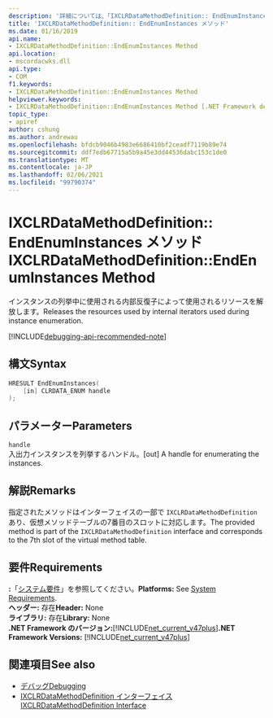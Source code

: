 ```yaml
---
description: '詳細については、「IXCLRDataMethodDefinition:: EndEnumInstances メソッド」を参照してください。'
title: 'IXCLRDataMethodDefinition:: EndEnumInstances メソッド'
ms.date: 01/16/2019
api.name:
- IXCLRDataMethodDefinition::EndEnumInstances Method
api.location:
- mscordacwks.dll
api.type:
- COM
f1.keywords:
- IXCLRDataMethodDefinition::EndEnumInstances Method
helpviewer.keywords:
- IXCLRDataMethodDefinition::EndEnumInstances Method [.NET Framework debugging]
topic_type:
- apiref
author: cshung
ms.author: andrewau
ms.openlocfilehash: bfdcb9046b4983e6686410bf2ceadf7119b89e74
ms.sourcegitcommit: ddf7edb67715a5b9a45e3dd44536dabc153c1de0
ms.translationtype: MT
ms.contentlocale: ja-JP
ms.lasthandoff: 02/06/2021
ms.locfileid: "99790374"
---
```

# <a name="ixclrdatamethoddefinitionendenuminstances-method"></a><span data-ttu-id="a5434-103">IXCLRDataMethodDefinition:: EndEnumInstances メソッド</span><span class="sxs-lookup"><span data-stu-id="a5434-103">IXCLRDataMethodDefinition::EndEnumInstances Method</span></span>

<span data-ttu-id="a5434-104">インスタンスの列挙中に使用される内部反復子によって使用されるリソースを解放します。</span><span class="sxs-lookup"><span data-stu-id="a5434-104">Releases the resources used by internal iterators used during instance enumeration.</span></span>

[!INCLUDE[debugging-api-recommended-note](../../../../includes/debugging-api-recommended-note.md)]

## <a name="syntax"></a><span data-ttu-id="a5434-105">構文</span><span class="sxs-lookup"><span data-stu-id="a5434-105">Syntax</span></span>

```cpp
HRESULT EndEnumInstances(
    [in] CLRDATA_ENUM handle
);
```

## <a name="parameters"></a><span data-ttu-id="a5434-106">パラメーター</span><span class="sxs-lookup"><span data-stu-id="a5434-106">Parameters</span></span>

`handle`\
<span data-ttu-id="a5434-107">入出力インスタンスを列挙するハンドル。</span><span class="sxs-lookup"><span data-stu-id="a5434-107">[out] A handle for enumerating the instances.</span></span>

## <a name="remarks"></a><span data-ttu-id="a5434-108">解説</span><span class="sxs-lookup"><span data-stu-id="a5434-108">Remarks</span></span>

<span data-ttu-id="a5434-109">指定されたメソッドはインターフェイスの一部で `IXCLRDataMethodDefinition` あり、仮想メソッドテーブルの7番目のスロットに対応します。</span><span class="sxs-lookup"><span data-stu-id="a5434-109">The provided method is part of the `IXCLRDataMethodDefinition` interface and corresponds to the 7th slot of the virtual method table.</span></span>

## <a name="requirements"></a><span data-ttu-id="a5434-110">要件</span><span class="sxs-lookup"><span data-stu-id="a5434-110">Requirements</span></span>

<span data-ttu-id="a5434-111">**:**「[システム要件](../../get-started/system-requirements.md)」を参照してください。</span><span class="sxs-lookup"><span data-stu-id="a5434-111">**Platforms:** See [System Requirements](../../get-started/system-requirements.md).</span></span>  
<span data-ttu-id="a5434-112">**ヘッダー:** 存在</span><span class="sxs-lookup"><span data-stu-id="a5434-112">**Header:** None</span></span>  
<span data-ttu-id="a5434-113">**ライブラリ:** 存在</span><span class="sxs-lookup"><span data-stu-id="a5434-113">**Library:** None</span></span>  
<span data-ttu-id="a5434-114">**.NET Framework のバージョン:**[!INCLUDE[net_current_v47plus](../../../../includes/net-current-v47plus.md)]</span><span class="sxs-lookup"><span data-stu-id="a5434-114">**.NET Framework Versions:** [!INCLUDE[net_current_v47plus](../../../../includes/net-current-v47plus.md)]</span></span>  

## <a name="see-also"></a><span data-ttu-id="a5434-115">関連項目</span><span class="sxs-lookup"><span data-stu-id="a5434-115">See also</span></span>

- [<span data-ttu-id="a5434-116">デバッグ</span><span class="sxs-lookup"><span data-stu-id="a5434-116">Debugging</span></span>](index.md)
- [<span data-ttu-id="a5434-117">IXCLRDataMethodDefinition インターフェイス</span><span class="sxs-lookup"><span data-stu-id="a5434-117">IXCLRDataMethodDefinition Interface</span></span>](ixclrdatamethoddefinition-interface.md)
